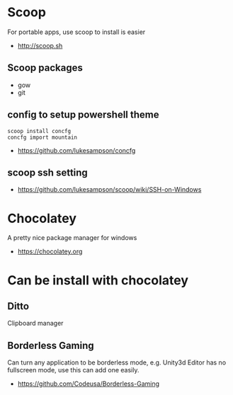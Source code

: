 # Scoop
For portable apps, use scoop to install is easier

- http://scoop.sh

## Scoop packages

- gow
- git

## config to setup powershell theme

```
scoop install concfg
concfg import mountain
```

- https://github.com/lukesampson/concfg

## scoop ssh setting
- https://github.com/lukesampson/scoop/wiki/SSH-on-Windows 

# Chocolatey
A pretty nice package manager for windows

- https://chocolatey.org

# Can be install with chocolatey

## Ditto
Clipboard manager

## Borderless Gaming
Can turn any application to be borderless mode, e.g. Unity3d Editor has no fullscreen mode, use this can add one easily.

- https://github.com/Codeusa/Borderless-Gaming
